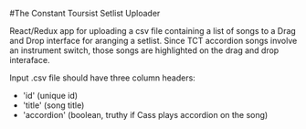 #The Constant Toursist Setlist Uploader

React/Redux app for uploading a csv file containing a list of songs to a Drag and Drop interface for aranging a setlist.  Since TCT accordion songs involve an instrument switch, those songs are highlighted on the drag and drop interaface.

Input .csv file should have three column headers:
* 'id' (unique id)
* 'title' (song title)
* 'accordion' (boolean, truthy if Cass plays accordion on the song)